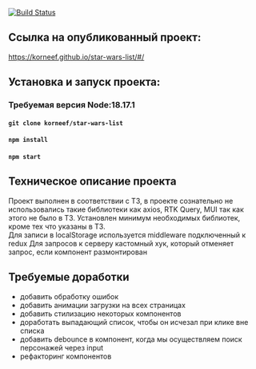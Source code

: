[![Build Status](https://api.cirrus-ci.com/github/korneef/star-wars-list.svg?branch=main)](https://cirrus-ci.com/github/korneef/star-wars-list)

## Ссылка на опубликованный проект:
https://korneef.github.io/star-wars-list/#/

## Установка и запуск проекта:
### Требуемая версия Node:18.17.1

#### `git clone korneef/star-wars-list`
#### `npm install`
#### `npm start`

## Техническое описание проекта
Проект выполнен в соответствии с ТЗ, в проекте сознательно не использовались такие библиотеки как axios, RTK Query, MUI так как этого не было в ТЗ.
Установлен минимум необходимых библиотек, кроме тех что указаны в ТЗ.  
Для записи в localStorage используется middleware подключенный к redux
Для запросов к серверу кастомный хук, который отменяет запрос, если компонент размонтирован

## Требуемые доработки
- добавить обработку ошибок
- добавить анимации загрузки на всех страницах
- добавить стилизацию некоторых компонентов
- доработать выпадающий список, чтобы он исчезал при клике вне списка
- добавить debounce в компонент, когда мы осуществляем поиск персонажей через input
- рефакторинг компонентов
